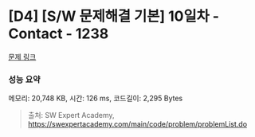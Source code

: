 # [D4] [S/W 문제해결 기본] 10일차 - Contact - 1238 

[문제 링크](https://swexpertacademy.com/main/code/problem/problemDetail.do?contestProbId=AV15B1cKAKwCFAYD) 

### 성능 요약

메모리: 20,748 KB, 시간: 126 ms, 코드길이: 2,295 Bytes



> 출처: SW Expert Academy, https://swexpertacademy.com/main/code/problem/problemList.do